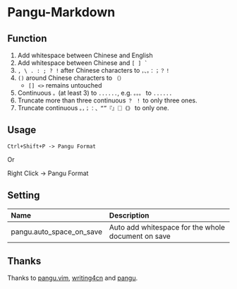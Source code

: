 # Pangu-Markdown 

## Function

1. Add whitespace between Chinese and English
2. Add whitespace between Chinese and ``[ ] ` ``
3. `, \ . : ; ? !` after Chinese characters to `，、。：；？！`
4. `()` around Chinese characters to `（）`
	- `[] <>` remains untouched
5. Continuous `。`(at least 3) to `......`, e.g. `。。。` to `......`
6. Truncate more than three continuous `？ ！` to only three ones.
7. Truncate continuous `。，；：、“”『』〖〗《》` to only one.

## Usage

```
Ctrl+Shift+P -> Pangu Format
```

Or

Right Click -> Pangu Format

## Setting

| Name                     | Description                                        |
|:-------------------------|:---------------------------------------------------|
| pangu.auto_space_on_save | Auto add whitespace for the whole document on save |

## Thanks

Thanks to [pangu.vim](https://github.com/hotoo/pangu.vim), [writing4cn](https://marketplace.visualstudio.com/items?itemName=twocucao.writing4cn) and [pangu](https://marketplace.visualstudio.com/items?itemName=halfcrazy.pangu).
